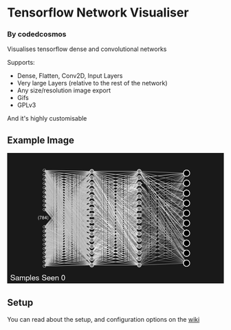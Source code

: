 # Tensorflow Network Visualiser

### By codedcosmos
Visualises tensorflow dense and convolutional networks

Supports:

* Dense, Flatten, Conv2D, Input Layers
* Very large Layers (relative to the rest of the network)
* Any size/resolution image export
* Gifs
* GPLv3

And it's highly customisable

## Example Image
![ExampleDense:](example_dense.png)

## Setup

You can read about the setup, and configuration options on the [wiki](https://github.com/codedcosmos/tensorflow-network-visualiser/wiki)